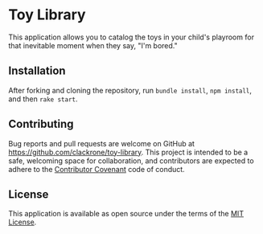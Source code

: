 # Toy Library

This application allows you to catalog the toys in your child's playroom for that inevitable moment when they say, "I'm bored."

## Installation 

After forking and cloning the repository, run `bundle install`, `npm install`, and then `rake start`.

## Contributing
Bug reports and pull requests are welcome on GitHub at https://github.com/clackrone/toy-library. This project is intended to be a safe, welcoming space for collaboration, and contributors are expected to adhere to the [Contributor Covenant](http://contributor-covenant.org) code of conduct.

## License
This application is available as open source under the terms of the [MIT License](http://opensource.org/licenses/MIT).
